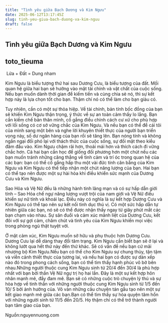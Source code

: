 ```yaml
---
title: "Tình yêu giữa Bạch Dương và Kim Ngưu"
date: 2025-06-12T13:17:45Z
slug: tinh-yeu-giua-bach-duong-va-kim-nguu
draft: false
---
```


## Tình yêu giữa Bạch Dương và Kim Ngưu

## toto_tieuma

​ 
Lửa + Đất = Dung nham ​ 
 
Kim Ngưu là biểu tượng thứ hai sau Dương Cưu, là biểu tượng của đất. Mối quan hệ giữa hai bạn sẽ hướng vào mặt tài chính và vật chất của cuộc sống. Nếu bạn muốn dành thời gian để kiếm tiền và cùng chia sẻ nó, thì sự kết hợp này là lựa chọn tốt cho bạn. Thậm chí nó có thể làm cho bạn giàu có.​ 
 
Tuy nhiên, cần có một sự thỏa hiệp. Về tài chính, bản tính bốc đồng của bạn sẽ khiến Kim Ngưu thận trọng, ý thức về sự an toàn cảm thấy lo lắng. Bạn cần kiềm chế bản thân mình, cố gắng điều chỉnh cách cư xử cho phù hợp với lối sống có cơ sở vững chắc của Kim Ngưu. Và nếu bạn có thể để cái tôi của mình sang một bên và nghe lời khuyên thiết thực của người bạn triển vọng này, số dư ngân hàng của bạn rồi sẽ tăng lên.​ 
Bạn nóng tính và không ngần ngại đối phó lại với thách thức của cuộc sống, sự đối mặt theo kiểu đâm đầu vào. Kim Ngưu chậm rãi hơn, thoải mái hơn và thích cách đi vững chắc hơn. Cả hai bạn cần học để giống đối phương hơn một chút nếu các bạn muốn tránh những căng thẳng về tình cảm và trí óc trong quan hệ của các bạn: bạn có thể cố gắng hấp thu một vài đức tính cân bằng của Kim Ngưu và Kim Ngưu có thế tiếp nhận một chút năng lượng của bạn. Hai bạn có thể tạo nên được một sự hài hòa khi điều khiển sức mạnh của Dương Cưu và Kim Ngưu.​ 
 
Sao Hỏa và Vệ Nữ đều là những hành tinh lãng mạn và có sự hấp dẫn giới tính – Sao Hỏa chế ngự năng lượng vượt trội của nam giới và Vệ Nữ điều khiển sự nữ tính và khoái lạc. Điều này có nghĩa là sự kết hợp Dương Cưu và Kim Ngưu có thể tạo nên sự kết nối tình dục thú vị. Có một sức hấp dẫn tự nhiên giữa các bạn, nó sẽ có thể được nhận thấy ngay từ giây phút mắt các bạn chạm vào nhau. Sự săn đuổi và cảm xúc mãnh liệt của Dương Cưu, kết đôi với sự gợi cảm, chăm chút và tình yêu của Kim Ngưu khiến mọi việc trong phòng ngủ thật tuyệt vời.​ 
 
Ở mặt cảm xúc, Kim Ngưu muốn sở hữu và phụ thuộc hơn Dương Cưu. Dương Cưu lại dễ dàng thay đổi tâm trạng. Kim Ngưu cần biết bạn sẽ ở lại và không lướt qua hết thứ này đến thứ khác. Sẽ có vấn đề nếu bạn cứ mãi nhượng bộ Kim Ngưu.​Nếu bạn có thể cho Kim Ngưu sự chung thủy, tận tậm và viễn cảnh thiết thực của tương lai, và nếu hai bạn có được sự dàn xếp nào đó trong phong cách sống, bạn có thể tìm thấy hạnh phúc vô bờ bên nhau.​Những người thuộc cung Kim Ngưu sinh từ 20/4 đến 30/4 là phù hợp nhất với bạn bởi thần Vệ Nữ ngự trị họ hai lần. Đây là một sự kết hợp hôn nhân mạnh mẽ, đầy đam mê.​ 
 ​Bạn sẽ có những cuộc trò chuyện lý thú và sự hòa hợp về tinh thần với những người thuộc cung Kim Ngưu sinh từ 1/5 đến 10/ 5 bởi ảnh hưởng của. Vô vàn những câu chuyện tán gẫu tạo nên một sự kết giao mạnh mẽ giữa các bạn.​Bạn có thể tìm thấy sự hòa quyện tâm hồn với những người sinh từ 11/5 đến 20/5. Họ thậm chí có thể trở thành người bạn tâm giao của bạn.​ 
 
Nguồn:nguyennuong.com​